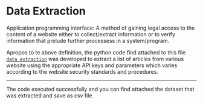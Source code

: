 # Data Extraction  

Application programming interface: A method of gaining legal access to the content of a website either to collect/extract information or to verify information that prelude further processess in a system/program.  

Apropos to te above definition, the python code find attached to this file [`data extraction`](data_extraction_API.ipynb) was developed to extract a list of articles from various website using the appropriate 
API keys and parameters which varies according to the website security standards and procedures.  

---
The code executed successfully and you can find attached the dataset that was extracted and save as csv file
